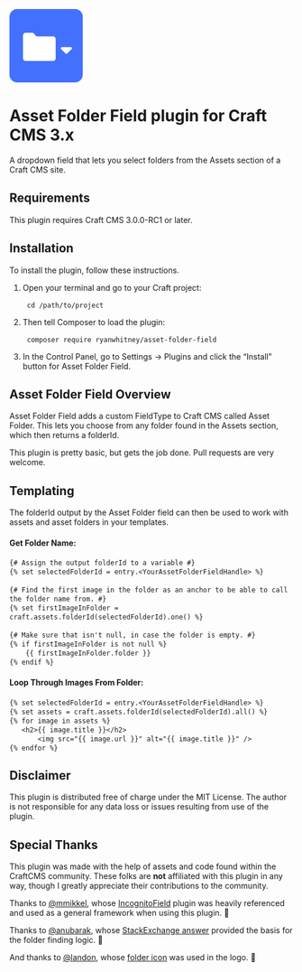 ![Plugin Icon: A folder with a dropdown arrow on a blue background.](./src/icon.svg) 

# Asset Folder Field plugin for Craft CMS 3.x

A dropdown field that lets you select folders from the Assets section of a Craft CMS site.

## Requirements

This plugin requires Craft CMS 3.0.0-RC1 or later.

## Installation

To install the plugin, follow these instructions.

1. Open your terminal and go to your Craft project:

        cd /path/to/project

2. Then tell Composer to load the plugin:

        composer require ryanwhitney/asset-folder-field

3. In the Control Panel, go to Settings → Plugins and click the “Install” button for Asset Folder Field.

## Asset Folder Field Overview

Asset Folder Field adds a custom FieldType to Craft CMS called Asset Folder. This lets you choose from any folder found in the Assets section, which then returns a folderId. 

This plugin is pretty basic, but gets the job done. Pull requests are very welcome.

## Templating

The folderId output by the Asset Folder field can then be used to work with assets and asset folders in your templates.

#### Get Folder Name:
```twig
{# Assign the output folderId to a variable #}
{% set selectedFolderId = entry.<YourAssetFolderFieldHandle> %}

{# Find the first image in the folder as an anchor to be able to call the folder name from. #}
{% set firstImageInFolder = craft.assets.folderId(selectedFolderId).one() %}

{# Make sure that isn't null, in case the folder is empty. #}
{% if firstImageInFolder is not null %}
	{{ firstImageInFolder.folder }}
{% endif %} 
 ```
 #### Loop Through Images From Folder:
 ```twig
{% set selectedFolderId = entry.<YourAssetFolderFieldHandle> %}
{% set assets = craft.assets.folderId(selectedFolderId).all() %}
{% for image in assets %}
    <h2>{{ image.title }}</h2>
        <img src="{{ image.url }}" alt="{{ image.title }}" />
{% endfor %}
```

## Disclaimer

This plugin is distributed free of charge under the MIT License. The author is not responsible for any data loss or issues resulting from use of the plugin. 

## Special Thanks 

This plugin was made with the help of assets and code found within the CraftCMS community. These folks are **not** affiliated with this plugin in any way, though I greatly appreciate their contributions to the community.

Thanks to [@mmikkel](https://github.com/mmikkel/IncognitoField-Craft3), whose [IncognitoField](https://github.com/mmikkel/IncognitoField-Craft3) plugin was heavily referenced and used as a general framework when using this plugin. 🎉

Thanks to [@anubarak](https://github.com/Anubarak), whose [StackExchange answer](https://craftcms.stackexchange.com/a/24011) provided the basis for the folder finding logic. 🎉

And thanks to [@landon](https://thenounproject.com/landan), whose [folder icon](https://thenounproject.com/search/?q=folder&i=1594035) was used in the logo. 🎉
